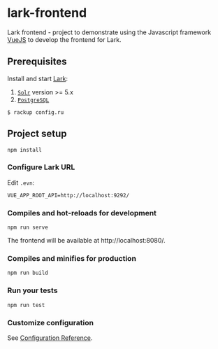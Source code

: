 # lark-frontend
Lark frontend - project to demonstrate using the Javascript framework [VueJS](https://vuejs.org/)
 to develop the frontend for Lark.

## Prerequisites

Install and start [Lark](https://gitlab.com/surfliner/surfliner/tree/master/lark):

1. [`Solr`][solr] version >= 5.x
1. [`PostgreSQL`][postgres]

```
$ rackup config.ru
```

## Project setup
```
npm install
```

### Configure Lark URL
Edit `.evn`:
```
VUE_APP_ROOT_API=http://localhost:9292/
```

### Compiles and hot-reloads for development
```
npm run serve
```

The frontend will be available at http://localhost:8080/.

### Compiles and minifies for production
```
npm run build
```

### Run your tests
```
npm run test
```

### Customize configuration
See [Configuration Reference](https://cli.vuejs.org/config/).


[solr]: http://lucene.apache.org/solr/
[postgres]: https://www.postgresql.org/

